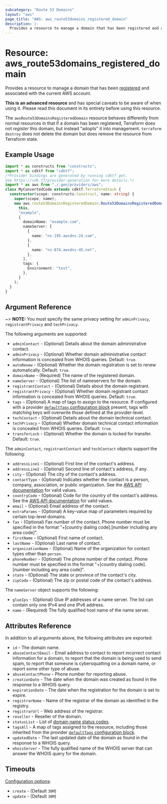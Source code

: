 ```yaml
---
subcategory: "Route 53 Domains"
layout: "aws"
page_title: "AWS: aws_route53domains_registered_domain"
description: |-
  Provides a resource to manage a domain that has been registered and associated with the current AWS account.
---
```


# Resource: aws_route53domains_registered_domain

Provides a resource to manage a domain that has been [registered](https://docs.aws.amazon.com/Route53/latest/DeveloperGuide/registrar-tld-list.html) and associated with the current AWS account.

**This is an advanced resource** and has special caveats to be aware of when using it. Please read this document in its entirety before using this resource.

The `awsRoute53DomainsRegisteredDomain` resource behaves differently from normal resources in that if a domain has been registered, Terraform does not _register_ this domain, but instead "adopts" it into management. `terraform destroy` does not delete the domain but does remove the resource from Terraform state.

## Example Usage

```typescript
import * as constructs from "constructs";
import * as cdktf from "cdktf";
/*Provider bindings are generated by running cdktf get.
See https://cdk.tf/provider-generation for more details.*/
import * as aws from "./.gen/providers/aws";
class MyConvertedCode extends cdktf.TerraformStack {
  constructor(scope: constructs.Construct, name: string) {
    super(scope, name);
    new aws.route53DomainsRegisteredDomain.Route53DomainsRegisteredDomain(
      this,
      "example",
      {
        domainName: "example.com",
        nameServer: [
          {
            name: "ns-195.awsdns-24.com",
          },
          {
            name: "ns-874.awsdns-45.net",
          },
        ],
        tags: {
          Environment: "test",
        },
      }
    );
  }
}

```

## Argument Reference

~> **NOTE:** You must specify the same privacy setting for `adminPrivacy`, `registrantPrivacy` and `techPrivacy`.

The following arguments are supported:

* `adminContact` - (Optional) Details about the domain administrative contact.
* `adminPrivacy` - (Optional) Whether domain administrative contact information is concealed from WHOIS queries. Default: `true`.
* `autoRenew` - (Optional) Whether the domain registration is set to renew automatically. Default: `true`.
* `domainName` - (Required) The name of the registered domain.
* `nameServer` - (Optional) The list of nameservers for the domain.
* `registrantContact` - (Optional) Details about the domain registrant.
* `registrantPrivacy` - (Optional) Whether domain registrant contact information is concealed from WHOIS queries. Default: `true`.
* `tags` - (Optional) A map of tags to assign to the resource. If configured with a provider [`defaultTags` configuration block](https://registry.terraform.io/providers/hashicorp/aws/latest/docs#default_tags-configuration-block) present, tags with matching keys will overwrite those defined at the provider-level.
* `techContact` - (Optional) Details about the domain technical contact.
* `techPrivacy` - (Optional) Whether domain technical contact information is concealed from WHOIS queries. Default: `true`.
* `transferLock` - (Optional) Whether the domain is locked for transfer. Default: `true`.

The `adminContact`, `registrantContact` and `techContact` objects support the following:

* `addressLine1` - (Optional) First line of the contact's address.
* `addressLine2` - (Optional) Second line of contact's address, if any.
* `city` - (Optional) The city of the contact's address.
* `contactType` - (Optional) Indicates whether the contact is a person, company, association, or public organization. See the [AWS API documentation](https://docs.aws.amazon.com/Route53/latest/APIReference/API_domains_ContactDetail.html#Route53Domains-Type-domains_ContactDetail-ContactType) for valid values.
* `countryCode` - (Optional) Code for the country of the contact's address. See the [AWS API documentation](https://docs.aws.amazon.com/Route53/latest/APIReference/API_domains_ContactDetail.html#Route53Domains-Type-domains_ContactDetail-CountryCode) for valid values.
* `email` - (Optional) Email address of the contact.
* `extraParams` - (Optional) A key-value map of parameters required by certain top-level domains.
* `fax` - (Optional) Fax number of the contact. Phone number must be specified in the format "+[country dialing code].[number including any area code]".
* `firstName` - (Optional) First name of contact.
* `lastName` - (Optional) Last name of contact.
* `organizationName` - (Optional) Name of the organization for contact types other than `person`.
* `phoneNumber` - (Optional) The phone number of the contact. Phone number must be specified in the format "+[country dialing code].[number including any area code]".
* `state` - (Optional) The state or province of the contact's city.
* `zipCode` - (Optional) The zip or postal code of the contact's address.

The `nameServer` object supports the following:

* `glueIps` - (Optional) Glue IP addresses of a name server. The list can contain only one IPv4 and one IPv6 address.
* `name` - (Required) The fully qualified host name of the name server.

## Attributes Reference

In addition to all arguments above, the following attributes are exported:

* `id` - The domain name.
* `abuseContactEmail` - Email address to contact to report incorrect contact information for a domain, to report that the domain is being used to send spam, to report that someone is cybersquatting on a domain name, or report some other type of abuse.
* `abuseContactPhone` - Phone number for reporting abuse.
* `creationDate` - The date when the domain was created as found in the response to a WHOIS query.
* `expirationDate` - The date when the registration for the domain is set to expire.
* `registrarName` - Name of the registrar of the domain as identified in the registry.
* `registrarUrl` - Web address of the registrar.
* `reseller` - Reseller of the domain.
* `statusList` - List of [domain name status codes](https://www.icann.org/resources/pages/epp-status-codes-2014-06-16-en).
* `tagsAll` - A map of tags assigned to the resource, including those inherited from the provider [`defaultTags` configuration block](https://registry.terraform.io/providers/hashicorp/aws/latest/docs#default_tags-configuration-block).
* `updatedDate` - The last updated date of the domain as found in the response to a WHOIS query.
* `whoisServer` - The fully qualified name of the WHOIS server that can answer the WHOIS query for the domain.

## Timeouts

[Configuration options](https://developer.hashicorp.com/terraform/language/resources/syntax#operation-timeouts):

- `create` - (Default `30M`)
- `update` - (Default `30M`)

<!-- cache-key: cdktf-0.17.0-pre.15 input-6791f692350b51c66f2981cdd419329ce5f5b2f738024fcc32e17e893fc549fb -->